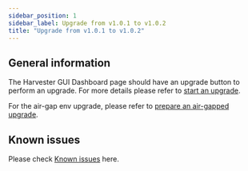```yaml
---
sidebar_position: 1
sidebar_label: Upgrade from v1.0.1 to v1.0.2
title: "Upgrade from v1.0.1 to v1.0.2"
---
```


<head>
  <link rel="canonical" href="https://docs.harvesterhci.io/v1.1/upgrade/previous-releases/v1-0-1-to-v1-0-2"/>
</head>

## General information

The Harvester GUI Dashboard page should have an upgrade button to perform an upgrade. For more details please refer to [start an upgrade](../automatic.md#start-an-upgrade).

For the air-gap env upgrade, please refer to [prepare an air-gapped upgrade](../automatic.md#prepare-an-air-gapped-upgrade).

## Known issues

Please check [Known issues](./v1-0-0-to-v1-0-1.md#known-issues) here.
